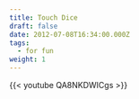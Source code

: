 ```yaml
---
title: Touch Dice
draft: false
date: 2012-07-08T16:34:00.000Z
tags:
  - for fun
weight: 1
---
```


{{< youtube QA8NKDWICgs >}}